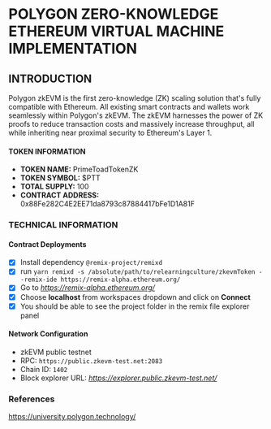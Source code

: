 # POLYGON ZERO-KNOWLEDGE ETHEREUM VIRTUAL MACHINE IMPLEMENTATION
## INTRODUCTION
Polygon zkEVM is the first zero-knowledge (ZK) scaling solution that's fully compatible with Ethereum. All existing smart contracts and wallets work seamlessly within Polygon's zkEVM.
The zkEVM harnesses the power of ZK proofs to reduce transaction costs and massively increase throughput, all while inheriting near proximal security to Ethereum's Layer 1.
#### TOKEN INFORMATION
* **TOKEN NAME:** PrimeToadTokenZK
* **TOKEN SYMBOL:** $PTT
* **TOTAL SUPPLY:** 100
* **CONTRACT ADDRESS:** 0x88Fe282C4E2EE71da8793c87884417bFe1D1A81F
### TECHNICAL INFORMATION
#### Contract Deployments
- [X] Install dependency `@remix-project/remixd`
- [X] run `yarn remixd -s /absolute/path/to/relearningculture/zkevmToken --remix-ide https://remix-alpha.ethereum.org/` 
- [X] Go to *https://remix-alpha.ethereum.org/*
- [X] Choose **localhost** from workspaces dropdown and click on **Connect**
- [X] You should be able to see the project folder in the remix file explorer panel
#### Network Configuration
*   zkEVM public testnet
*   RPC: `https://public.zkevm-test.net:2083`
*   Chain ID: `1402`
*   Block explorer URL: *https://explorer.public.zkevm-test.net/*
### References
https://university.polygon.technology/